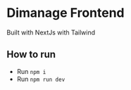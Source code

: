 # Dimanage Frontend

Built with NextJs with Tailwind

## How to run
- Run `npm i`
- Run `npm run dev`